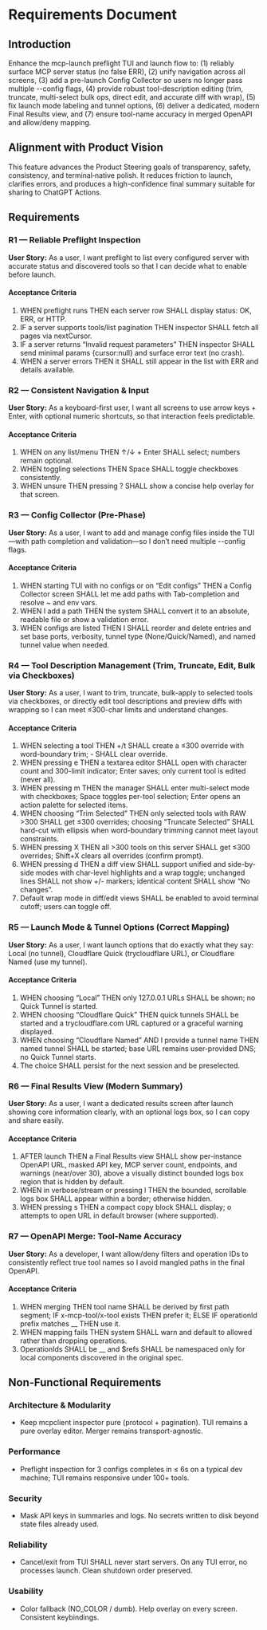 # Requirements Document

## Introduction
Enhance the mcp-launch preflight TUI and launch flow to: (1) reliably surface MCP server status (no false ERR), (2) unify navigation across all screens, (3) add a pre-launch Config Collector so users no longer pass multiple --config flags, (4) provide robust tool-description editing (trim, truncate, multi-select bulk ops, direct edit, and accurate diff with wrap), (5) fix launch mode labeling and tunnel options, (6) deliver a dedicated, modern Final Results view, and (7) ensure tool-name accuracy in merged OpenAPI and allow/deny mapping.

## Alignment with Product Vision
This feature advances the Product Steering goals of transparency, safety, consistency, and terminal‑native polish. It reduces friction to launch, clarifies errors, and produces a high-confidence final summary suitable for sharing to ChatGPT Actions.

## Requirements

### R1 — Reliable Preflight Inspection
**User Story:** As a user, I want preflight to list every configured server with accurate status and discovered tools so that I can decide what to enable before launch.

#### Acceptance Criteria
1. WHEN preflight runs THEN each server row SHALL display status: OK, ERR, or HTTP.
2. IF a server supports tools/list pagination THEN inspector SHALL fetch all pages via nextCursor.
3. IF a server returns “Invalid request parameters” THEN inspector SHALL send minimal params {cursor:null} and surface error text (no crash).
4. WHEN a server errors THEN it SHALL still appear in the list with ERR and details available.

### R2 — Consistent Navigation & Input
**User Story:** As a keyboard-first user, I want all screens to use arrow keys + Enter, with optional numeric shortcuts, so that interaction feels predictable.

#### Acceptance Criteria
1. WHEN on any list/menu THEN ↑/↓ + Enter SHALL select; numbers remain optional.
2. WHEN toggling selections THEN Space SHALL toggle checkboxes consistently.
3. WHEN unsure THEN pressing ? SHALL show a concise help overlay for that screen.

### R3 — Config Collector (Pre-Phase)
**User Story:** As a user, I want to add and manage config files inside the TUI—with path completion and validation—so I don’t need multiple --config flags.

#### Acceptance Criteria
1. WHEN starting TUI with no configs or on “Edit configs” THEN a Config Collector screen SHALL let me add paths with Tab-completion and resolve ~ and env vars.
2. WHEN I add a path THEN the system SHALL convert it to an absolute, readable file or show a validation error.
3. WHEN configs are listed THEN I SHALL reorder and delete entries and set base ports, verbosity, tunnel type (None/Quick/Named), and named tunnel value when needed.

### R4 — Tool Description Management (Trim, Truncate, Edit, Bulk via Checkboxes)
**User Story:** As a user, I want to trim, truncate, bulk-apply to selected tools via checkboxes, or directly edit tool descriptions and preview diffs with wrapping so I can meet ≤300-char limits and understand changes.

#### Acceptance Criteria
1. WHEN selecting a tool THEN +/t SHALL create a ≤300 override with word-boundary trim; - SHALL clear override.
2. WHEN pressing e THEN a textarea editor SHALL open with character count and 300-limit indicator; Enter saves; only current tool is edited (never all).
3. WHEN pressing m THEN the manager SHALL enter multi-select mode with checkboxes; Space toggles per-tool selection; Enter opens an action palette for selected items.
4. WHEN choosing “Trim Selected” THEN only selected tools with RAW >300 SHALL get ≤300 overrides; choosing “Truncate Selected” SHALL hard-cut with ellipsis when word-boundary trimming cannot meet layout constraints.
5. WHEN pressing X THEN all >300 tools on this server SHALL get ≤300 overrides; Shift+X clears all overrides (confirm prompt).
6. WHEN pressing d THEN a diff view SHALL support unified and side-by-side modes with char-level highlights and a wrap toggle; unchanged lines SHALL not show +/- markers; identical content SHALL show “No changes”.
7. Default wrap mode in diff/edit views SHALL be enabled to avoid terminal cutoff; users can toggle off.

### R5 — Launch Mode & Tunnel Options (Correct Mapping)
**User Story:** As a user, I want launch options that do exactly what they say: Local (no tunnel), Cloudflare Quick (trycloudflare URL), or Cloudflare Named (use my tunnel).

#### Acceptance Criteria
1. WHEN choosing “Local” THEN only 127.0.0.1 URLs SHALL be shown; no Quick Tunnel is started.
2. WHEN choosing “Cloudflare Quick” THEN quick tunnels SHALL be started and a trycloudflare.com URL captured or a graceful warning displayed.
3. WHEN choosing “Cloudflare Named” AND I provide a tunnel name THEN named tunnel SHALL be started; base URL remains user-provided DNS; no Quick Tunnel starts.
4. The choice SHALL persist for the next session and be preselected.

### R6 — Final Results View (Modern Summary)
**User Story:** As a user, I want a dedicated results screen after launch showing core information clearly, with an optional logs box, so I can copy and share easily.

#### Acceptance Criteria
1. AFTER launch THEN a Final Results view SHALL show per-instance OpenAPI URL, masked API key, MCP server count, endpoints, and warnings (near/over 30), above a visually distinct bounded logs box region that is hidden by default.
2. WHEN in verbose/stream or pressing l THEN the bounded, scrollable logs box SHALL appear within a border; otherwise hidden.
3. WHEN pressing s THEN a compact copy block SHALL display; o attempts to open URL in default browser (where supported).

### R7 — OpenAPI Merge: Tool-Name Accuracy
**User Story:** As a developer, I want allow/deny filters and operation IDs to consistently reflect true tool names so I avoid mangled paths in the final OpenAPI.

#### Acceptance Criteria
1. WHEN merging THEN tool name SHALL be derived by first path segment; IF x-mcp-tool/x-tool exists THEN prefer it; ELSE IF operationId prefix matches <tool>__ THEN use it.
2. WHEN mapping fails THEN system SHALL warn and default to allowed rather than dropping operations.
3. OperationIds SHALL be <server>__<original or method_path> and $refs SHALL be namespaced only for local components discovered in the original spec.

## Non-Functional Requirements

### Architecture & Modularity
- Keep mcpclient inspector pure (protocol + pagination). TUI remains a pure overlay editor. Merger remains transport-agnostic.

### Performance
- Preflight inspection for 3 configs completes in ≤ 6s on a typical dev machine; TUI remains responsive under 100+ tools.

### Security
- Mask API keys in summaries and logs. No secrets written to disk beyond state files already used.

### Reliability
- Cancel/exit from TUI SHALL never start servers. On any TUI error, no processes launch. Clean shutdown order preserved.

### Usability
- Color fallback (NO_COLOR / dumb). Help overlay on every screen. Consistent keybindings.
